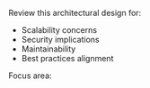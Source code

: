 Review this architectural design for:
- Scalability concerns
- Security implications
- Maintainability
- Best practices alignment

Focus area: 
